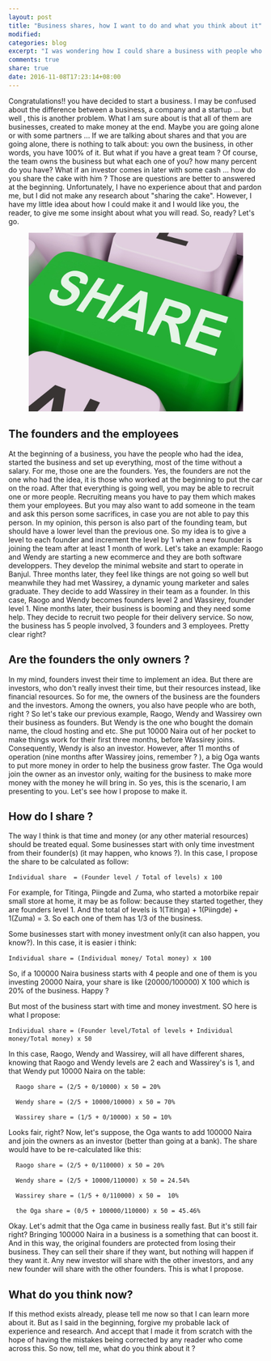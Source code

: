 ```yaml
---
layout: post
title: "Business shares, how I want to do and what you think about it"
modified:
categories: blog
excerpt: "I was wondering how I could share a business with people who are building it with me ... this is a proposition on how things can be done. I submit it to anyone who want to give me some feedbacks"
comments: true
share: true
date: 2016-11-08T17:23:14+08:00
---
```


Congratulations!! you have decided to start a business. I may be confused about the difference between a business, a company and a startup ... but well , this is another problem. What I am sure about is that all of them are businesses, created to make money at the end. Maybe you are going alone or with some partners ... If we are talking about shares and that you are going alone, there is nothing to talk about: you own the business, in other words, you have 100% of it. But what if you have a great team ? Of course, the team owns the business but what each one of you? how many percent do you have? What if an investor comes in later with some cash ... how do you share the cake with him ? Those are questions are better to answered at the beginning. Unfortunately, I have no experience about that and pardon me, but I did not make any research about "sharing the cake". However, I have my little idea about how I could make it and I would like you, the reader, to give me some insight about what you will read. So, ready? Let's go.

<figure class="one">
  <img src="/images/share.jpg" alt="image">
</figure>

## The founders and the employees
At the beginning of a business, you have the people who had the idea, started the business and set up everything, most of the time without a salary. For me, those one are the founders. Yes, the founders are not the one who had the idea, it is those who worked at the beginning to put the car on the road. After that everything is going well, you may be able to recruit one or more people. Recruiting means you have to pay them which makes them your employees. But you may also want to add someone in the team and ask this person some sacrifices, in case you are not able to pay this person. In my opinion, this person is also part of the founding team, but should have a lower level than the previous one. So my idea is to give a level to each founder and increment the level by 1 when a new founder is joining the team after at least 1 month of work. Let's take an example: Raogo and Wendy are starting a new ecommerce and they are both software developpers. They develop the minimal website and start to operate in Banjul. Three months later, they feel like things are not going so well but meanwhile they had met Wassirey, a dynamic young marketer and sales graduate. They decide to add Wassirey in their team as a founder. In this case, Raogo and Wendy becomes founders level 2 and Wassirey, founder level 1. Nine months later, their business is booming and they need some help. They decide to recruit two people for their delivery service. So now, the business has 5 people involved, 3 founders and 3 employees. Pretty clear right?

## Are the founders the only owners ?
In my mind, founders invest their time to implement an idea. But there are investors, who don't really invest their time, but their resources instead, like financial resources. So for me, the owners of the business are the founders and the investors. Among the owners, you also have people who are both, right ? So let's take our previous example, Raogo, Wendy and Wassirey own their business as founders. But Wendy is the one who bought the domain name, the cloud hosting and etc. She put 10000 Naira out of her pocket to make things work for their first three months, before Wassirey joins. Consequently, Wendy is also an investor. However, after 11 months of operation (nine months after Wassirey joins, remember ? ), a big Oga wants to put more money in order to help the business grow faster. The Oga would join the owner as an investor only, waiting for the business to make more money with the money he will bring in. So yes, this is the scenario, I am presenting to you. Let's see how I propose to make it.

## How do I share ?
The way I think is that time and money (or any other material resources) should be treated equal. Some businesses start with only time investment from their founder(s) (it may happen, who knows ?). In this case, I propose the share to be calculated as follow:

```
Individual share  = (Founder level / Total of levels) x 100
```

For example, for Titinga, Piingde and Zuma, who started a motorbike repair small store at home, it may be as follow: because they started together, they are founders level 1. And the total of levels is 1(Titinga) + 1(Piingde) + 1(Zuma) = 3. So each one of them has 1/3 of the business.

Some businesses start with money investment only(it can also happen, you know?). In this case, it is easier i think:
```
Individual share = (Individual money/ Total money) x 100
```

So, if a 100000 Naira business starts with 4 people and one of them is you investing 20000 Naira, your share is like (20000/100000) X 100 which is 20% of the business. Happy ?

But most of the business start with time and money investment. SO here is what I propose:

```
Individual share = (Founder level/Total of levels + Individual money/Total money) x 50
```
In this case, Raogo, Wendy and Wassirey, will all have different shares, knowing that Raogo and Wendy levels are 2 each and Wassirey's is 1, and that Wendy put 10000 Naira on the table:

```
  Raogo share = (2/5 + 0/10000) x 50 = 20%
```
```
  Wendy share = (2/5 + 10000/10000) x 50 = 70%
```
```
  Wassirey share = (1/5 + 0/10000) x 50 = 10%
```

Looks fair, right? Now, let's suppose, the Oga wants to add 100000 Naira and join the owners as an investor (better than going at a bank). The share would have to be re-calculated like this:
```
  Raogo share = (2/5 + 0/110000) x 50 = 20%
```
```
  Wendy share = (2/5 + 10000/110000) x 50 = 24.54%
```
```
  Wassirey share = (1/5 + 0/110000) x 50 =  10%
```
```
  the Oga share = (0/5 + 100000/110000) x 50 = 45.46%
```

Okay. Let's admit that the Oga came in business really fast. But it's still fair right? Bringing 100000 Naira in a business is a something that can boost it. And in this way, the original founders are protected from losing their business. They can sell their share if they want, but nothing will happen if they want it. Any new investor will share with the other investors, and any new founder will share with the other founders. This is what I propose.

## What do you think now?
If this method exists already, please tell me now so that I can learn more about it. But as I said in the beginning, forgive my probable lack of experience and research. And accept that I made it from scratch with the hope of having the mistakes being corrected by any reader who come across this. So now, tell me, what do you think about it ?
